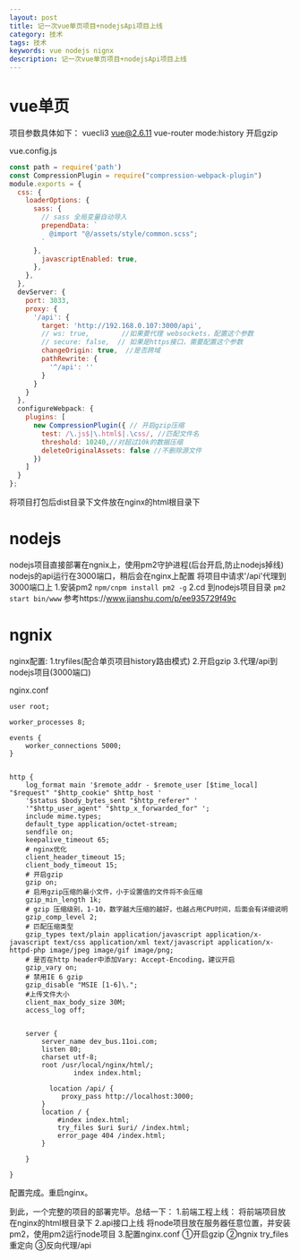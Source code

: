 ```yaml
---
layout: post
title: 记一次vue单页项目+nodejsApi项目上线
category: 技术
tags: 技术
keywords: vue nodejs nignx
description: 记一次vue单页项目+nodejsApi项目上线
---
```


# vue单页

项目参数具体如下：
vuecli3 vue@2.6.11 vue-router mode:history 开启gzip

vue.config.js
``` javascript
const path = require('path')
const CompressionPlugin = require("compression-webpack-plugin")
module.exports = {
  css: {
    loaderOptions: {
      sass: {
        // sass 全局变量自动导入
        prependData: `
          @import "@/assets/style/common.scss";
        `
      },
        javascriptEnabled: true,
      },
    },
  },
  devServer: {
    port: 3033,
    proxy: {
      '/api': {
        target: 'http://192.168.0.107:3000/api',
        // ws: true,        //如果要代理 websockets，配置这个参数
        // secure: false,  // 如果是https接口，需要配置这个参数
        changeOrigin: true,  //是否跨域
        pathRewrite: {
          '^/api': ''
        }
      }
    }
  },
  configureWebpack: {
    plugins: [
      new CompressionPlugin({ // 开启gzip压缩
        test: /\.js$|\.html$|.\css/, //匹配文件名
        threshold: 10240,//对超过10k的数据压缩
        deleteOriginalAssets: false //不删除源文件
      })
    ]
  }
};
```
将项目打包后dist目录下文件放在nginx的html根目录下

# nodejs
nodejs项目直接部署在ngnix上，使用pm2守护进程(后台开启,防止nodejs掉线)
nodejs的api运行在3000端口，稍后会在nginx上配置 将项目中请求'/api'代理到3000端口上
1.安装pm2 ```npm/cnpm install pm2 -g```
2.cd 到nodejs项目目录 ```pm2 start bin/www``` 参考https://www.jianshu.com/p/ee935729f49c

# ngnix
nginx配置:
1.tryfiles(配合单页项目history路由模式)
2.开启gzip
3.代理/api到nodejs项目(3000端口)

nginx.conf
```
user root;

worker_processes 8;

events {
	worker_connections 5000;
}


http {
	log_format main '$remote_addr - $remote_user [$time_local] "$request" "$http_cookie" $http_host '
	'$status $body_bytes_sent "$http_referer" '
	'"$http_user_agent" "$http_x_forwarded_for" ';
	include mime.types;
	default_type application/octet-stream;
	sendfile on;
	keepalive_timeout 65;
	# nginx优化
	client_header_timeout 15;
	client_body_timeout 15;
	# 开启gzip
	gzip on;
	# 启用gzip压缩的最小文件，小于设置值的文件将不会压缩
	gzip_min_length 1k;
	# gzip 压缩级别，1-10，数字越大压缩的越好，也越占用CPU时间，后面会有详细说明
	gzip_comp_level 2;
	# 匹配压缩类型
	gzip_types text/plain application/javascript application/x-javascript text/css application/xml text/javascript application/x-httpd-php image/jpeg image/gif image/png;
	# 是否在http header中添加Vary: Accept-Encoding，建议开启
	gzip_vary on;
	# 禁用IE 6 gzip
	gzip_disable "MSIE [1-6]\.";
	#上传文件大小
	client_max_body_size 30M;
	access_log off;


	server {
		server_name dev_bus.11oi.com;
		listen 80;
		charset utf-8;
		root /usr/local/nginx/html/;
                index index.html;

          location /api/ {
			 proxy_pass http://localhost:3000;
		}
		location / {
			#index index.html;
			try_files $uri $uri/ /index.html;
			error_page 404 /index.html;
		}

	}

}
```
配置完成。重启nginx。

到此，一个完整的项目的部署完毕。总结一下：
1.前端工程上线：
将前端项目放在nginx的html根目录下
2.api接口上线
将node项目放在服务器任意位置，并安装pm2，使用pm2运行node项目
3.配置nginx.conf
①开启gzip ②ngnix try_files 重定向 ③反向代理/api